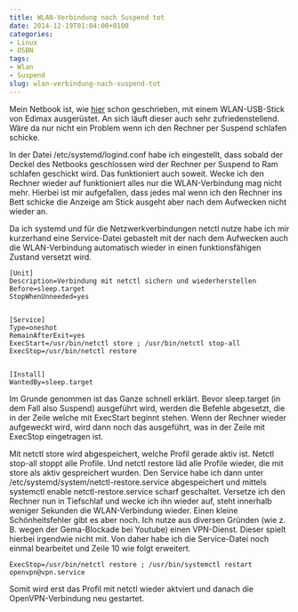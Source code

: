 ```yaml
---
title: WLAN-Verbindung nach Suspend tot
date: 2014-12-19T01:04:00+0100
categories:
- Linux
- OSBN
tags:
- Wlan
- Suspend
slug: wlan-verbindung-nach-suspend-tot
---
```

Mein Netbook ist, wie [hier](/mein-netbook-ist-endlich-broadcom-frei/ "Netbook broadcom-frei") schon geschrieben, mit einem WLAN-USB-Stick von Edimax ausgerüstet. An sich läuft dieser auch sehr zufriedenstellend. Wäre da nur nicht ein Problem wenn ich den Rechner per Suspend schlafen schicke.

In der Datei /etc/systemd/logind.conf habe ich eingestellt, dass sobald der Deckel des Netbooks geschlossen wird der Rechner per Suspend to Ram schlafen geschickt wird. Das funktioniert auch soweit. Wecke ich den Rechner wieder auf funktioniert alles nur die WLAN-Verbindung mag nicht mehr. Hierbei ist mir aufgefallen, dass jedes mal wenn ich den Rechner ins Bett schicke die Anzeige am Stick ausgeht aber nach dem Aufwecken nicht wieder an.

Da ich systemd und für die Netzwerkverbindungen netctl nutze habe ich mir kurzerhand eine Service-Datei gebastelt mit der nach dem Aufwecken auch die WLAN-Verbindung automatisch wieder in einen funktionsfähigen Zustand versetzt wird.

<pre class="line-numbers" style="white-space:pre-wrap;">
<code class="language-bash">[Unit]
Description=Verbindung mit netctl sichern und wiederherstellen
Before=sleep.target
StopWhenUnneeded=yes


[Service]
Type=oneshot
RemainAfterExit=yes
ExecStart=/usr/bin/netctl store ; /usr/bin/netctl stop-all
ExecStop=/usr/bin/netctl restore 


[Install]
WantedBy=sleep.target</code>
</pre>

Im Grunde genommen ist das Ganze schnell erklärt. Bevor sleep.target (in dem Fall also Suspend) ausgeführt wird, werden die Befehle abgesetzt, die in der Zeile welche mit ExecStart beginnt stehen. Wenn der Rechner wieder aufgeweckt wird, wird dann noch das ausgeführt, was in der Zeile mit ExecStop eingetragen ist.

Mit netctl store wird abgespeichert, welche Profil gerade aktiv ist. Netctl stop-all stoppt alle Profile. Und netctl restore läd alle Profile wieder, die mit store als aktiv gespreichert wurden. Den Service habe ich dann unter /etc/systemd/system/netctl-restore.service abgespeichert und mittels systemctl enable netctl-restore.service scharf geschaltet. Versetze ich den Rechner nun in Tiefschlaf und wecke ich ihn wieder auf, steht innerhalb weniger Sekunden die WLAN-Verbindung wieder. Einen kleine Schönheitsfehler gibt es aber noch. Ich nutze aus diversen Gründen (wie z. B. wegen der Gema-Blockade bei Youtube) einen VPN-Dienst. Dieser spielt hierbei irgendwie nicht mit. Von daher habe ich die Service-Datei noch einmal bearbeitet und Zeile 10 wie folgt erweitert.

<pre class="line-numbers" style="white-space:pre-wrap;">
<code class="language-bash">ExecStop=/usr/bin/netctl restore ; /usr/bin/systemctl restart openvpn@vpn.service</code>
</pre>

Somit wird erst das Profil mit netctl wieder aktviert und danach die OpenVPN-Verbindung neu gestartet.
